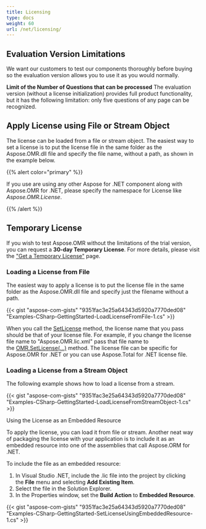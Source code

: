 ```yaml
---
title: Licensing
type: docs
weight: 60
url: /net/licensing/
---
```


## **Evaluation Version Limitations**
We want our customers to test our components thoroughly before buying so the evaluation version allows you to use it as you would normally.

**Limit of the Number of Questions that can be processed** 
The evaluation version (without a license initialization) provides full product functionality, but it has the following limitation: only five questions of any page can be recognized.

## **Apply License using File or Stream Object**
The license can be loaded from a file or stream object. The easiest way to set a license is to put the license file in the same folder as the Aspose.OMR.dll file and specify the file name, without a path, as shown in the example below.

{{% alert color="primary" %}} 

If you use are using any other Aspose for .NET component along with Aspose.OMR for .NET, please specify the namespace for License like *Aspose.OMR.License*.

{{% /alert %}} 

## **Temporary License**
If you wish to test Aspose.OMR without the limitations of the trial version, you can request a **30-day Temporary License**. For more details, please visit the ["Get a Temporary License"](https://purchase.aspose.com/temporary-license) page.


### **Loading a License from File**
The easiest way to apply a license is to put the license file in the same folder as the Aspose.OMR.dll file and specify just the filename without a path.



{{< gist "aspose-com-gists" "9351fac3e25a64343d5920a7770ded08" "Examples-CSharp-GettingStarted-LoadLicenseFromFile-1.cs" >}}

When you call the [SetLicense](https://apireference.aspose.com/net/omr/aspose.omr/license/methods/setlicense/index) method, the license name that you pass should be that of your license file. For example, if you change the license file name to "Aspose.OMR.lic.xml" pass that file name to the [OMR.SetLicense(…)](https://apireference.aspose.com/net/omr/aspose.omr/license/methods/setlicense/index) method. The license file can be specific for Aspose.OMR for .NET or you can use Aspose.Total for .NET license file.
### **Loading a License from a Stream Object**
The following example shows how to load a license from a stream.

{{< gist "aspose-com-gists" "9351fac3e25a64343d5920a7770ded08" "Examples-CSharp-GettingStarted-LoadLicenseFromStreamObject-1.cs" >}}


Using the License as an Embedded Resource

To apply the license, you can load it from file or stream. Another neat way of packaging the license with your application is to include it as an embedded resource into one of the assemblies that call Aspose.ORM for .NET.

To include the file as an embedded resource:

1. In Visual Studio .NET, include the .lic file into the project by clicking the **File** menu and selecting **Add Existing Item**.
1. Select the file in the Solution Explorer.
1. In the Properties window, set the **Build Action** to **Embedded Resource**.



{{< gist "aspose-com-gists" "9351fac3e25a64343d5920a7770ded08" "Examples-CSharp-GettingStarted-SetLicenseUsingEmbeddedResource-1.cs" >}}
